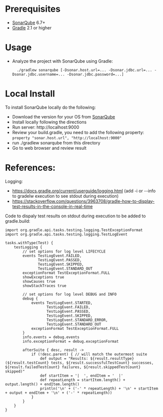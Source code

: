 Prerequisites
=============
* [SonarQube](http://www.sonarqube.org/downloads/) 6.7+
* [Gradle](http://www.gradle.org/) 2.1 or higher

Usage
=====
* Analyze the project with SonarQube using Gradle:

        ./gradlew sonarqube [-Dsonar.host.url=... -Dsonar.jdbc.url=... -Dsonar.jdbc.username=... -Dsonar.jdbc.password=...]
        
Local Install
=============
To install SonarQube locally do the following:
* Download the version for your OS from [SonarQube](http://www.sonarqube.org/downloads/)
* Install locally following the directions
* Run server: http://localhost:9000
* Review your build.gradle, you need to add the following property: ```property "sonar.host.url", "http://localhost:9000"```
* run ./gradlew sonarqube from this directory
* Go to web browser and review result

References:
===========
Logging:
* https://docs.gradle.org/current/userguide/logging.html
  (add -i or --info to gradelw execution to see stdout during execution)
* https://stackoverflow.com/questions/3963708/gradle-how-to-display-test-results-in-the-console-in-real-time

Code to dispaly test results on stdout during execution to be added to gradle.build:

```
import org.gradle.api.tasks.testing.logging.TestExceptionFormat
import org.gradle.api.tasks.testing.logging.TestLogEvent

tasks.withType(Test) {
    testLogging {
        // set options for log level LIFECYCLE
        events TestLogEvent.FAILED,
               TestLogEvent.PASSED,
               TestLogEvent.SKIPPED,
               TestLogEvent.STANDARD_OUT
        exceptionFormat TestExceptionFormat.FULL
        showExceptions true
        showCauses true
        showStackTraces true

        // set options for log level DEBUG and INFO
        debug {
            events TestLogEvent.STARTED,
                   TestLogEvent.FAILED,
                   TestLogEvent.PASSED,
                   TestLogEvent.SKIPPED,
                   TestLogEvent.STANDARD_ERROR,
                   TestLogEvent.STANDARD_OUT
            exceptionFormat TestExceptionFormat.FULL
        }
        info.events = debug.events
        info.exceptionFormat = debug.exceptionFormat

        afterSuite { desc, result ->
            if (!desc.parent) { // will match the outermost suite
                def output = "Results: ${result.resultType} (${result.testCount} tests, ${result.successfulTestCount} successes, ${result.failedTestCount} failures, ${result.skippedTestCount} skipped)"
                def startItem = '|  ', endItem = '  |'
                def repeatLength = startItem.length() + output.length() + endItem.length()
                println('\n' + ('-' * repeatLength) + '\n' + startItem + output + endItem + '\n' + ('-' * repeatLength))
            }
        }
    }
}
```
